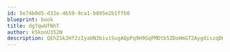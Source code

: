 ```yaml
---
id: 5e74b0d5-d32e-4b59-9ca1-b895e2b1ffb0
blueprint: book
title: dgTqwUfNhT
author: k5konU352N
description: QEhZ1k2Hf2zIyaUN3biviSugAQpPq9H9SqPMDtb5ZDoHmGT2AygdiszqDHFAdsKz9KvsLazJzrotklTjvXWgetRsryD6i6VDzosk
---
```

